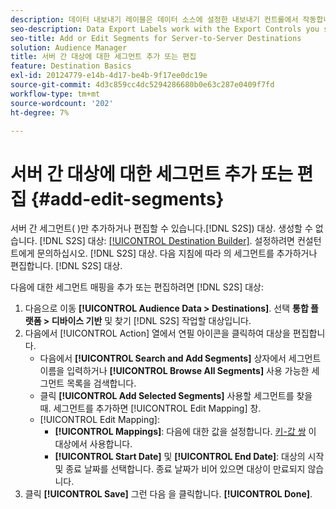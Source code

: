 ```yaml
---
description: 데이터 내보내기 레이블은 데이터 소스에 설정한 내보내기 컨트롤에서 작동합니다. 데이터 내보내기 레이블을 사용하면 제한된 트레이트를 세그먼트에 추가할 수 없으며 세그먼트 데이터를 대상으로 전송할 수 없습니다. 여러 내보내기 레이블을 신규 또는 기존 쿠키 또는 URL 대상으로 설정할 수 있습니다.
seo-description: Data Export Labels work with the Export Controls you set on a data source. Data Export Labels prevent you from adding restricted traits to a segment and from sending segment data to a destination. You can set multiple export labels to a new or existing cookie or URL destination.
seo-title: Add or Edit Segments for Server-to-Server Destinations
solution: Audience Manager
title: 서버 간 대상에 대한 세그먼트 추가 또는 편집
feature: Destination Basics
exl-id: 20124779-e14b-4d17-be4b-9f17ee0dc19e
source-git-commit: 4d3c859cc4dc5294286680b0e63c287e0409f7fd
workflow-type: tm+mt
source-wordcount: '202'
ht-degree: 7%

---
```


# 서버 간 대상에 대한 세그먼트 추가 또는 편집 {#add-edit-segments}

서버 간 세그먼트( )만 추가하거나 편집할 수 있습니다.[!DNL S2S]) 대상. 생성할 수 없습니다. [!DNL S2S] 대상: [[!UICONTROL Destination Builder]](/help/using/features/destinations/destination-builder.md). 설정하려면 컨설턴트에게 문의하십시오. [!DNL S2S] 대상. 다음 지침에 따라 의 세그먼트를 추가하거나 편집합니다. [!DNL S2S] 대상.

<!-- destination-s2s-edit.xml -->

다음에 대한 세그먼트 매핑을 추가 또는 편집하려면 [!DNL S2S] 대상:

1. 다음으로 이동 **[!UICONTROL Audience Data > Destinations]**. 선택 **통합 플랫폼 > 디바이스 기반** 및 찾기 [!DNL S2S] 작업할 대상입니다.
2. 다음에서 [!UICONTROL Action] 열에서 연필 아이콘을 클릭하여 대상을 편집합니다.
   * 다음에서 **[!UICONTROL Search and Add Segments]** 상자에서 세그먼트 이름을 입력하거나 **[!UICONTROL Browse All Segments]** 사용 가능한 세그먼트 목록을 검색합니다.
   * 클릭 **[!UICONTROL Add Selected Segments]** 사용할 세그먼트를 찾을 때. 세그먼트를 추가하면 [!UICONTROL Edit Mapping] 창.
   *  [!UICONTROL Edit Mapping]:
      * **[!UICONTROL Mappings]**: 다음에 대한 값을 설정합니다. [키-값 쌍](../../features/destinations/key-value-pairs.md) 이 대상에서 사용합니다.
      * **[!UICONTROL Start Date]** 및 **[!UICONTROL End Date]**: 대상의 시작 및 종료 날짜를 선택합니다. 종료 날짜가 비어 있으면 대상이 만료되지 않습니다.
3. 클릭 **[!UICONTROL Save]** 그런 다음 을 클릭합니다. **[!UICONTROL Done]**.
